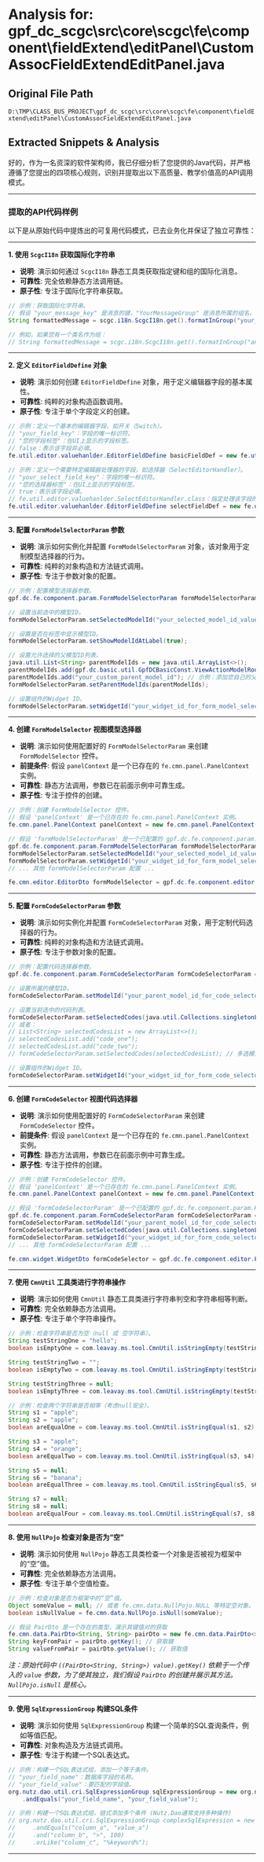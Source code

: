 # Analysis for: gpf_dc_scgc\src\core\scgc\fe\component\fieldExtend\editPanel\CustomAssocFieldExtendEditPanel.java

## Original File Path
`D:\TMP\CLASS_BUS_PROJECT\gpf_dc_scgc\src\core\scgc\fe\component\fieldExtend\editPanel\CustomAssocFieldExtendEditPanel.java`

## Extracted Snippets & Analysis
好的，作为一名资深的软件架构师，我已仔细分析了您提供的Java代码，并严格遵循了您提出的四项核心规则，识别并提取出以下高质量、教学价值高的API调用模式。

---

### 提取的API代码样例

以下是从原始代码中提炼出的可复用代码模式，已去业务化并保证了独立可靠性：

---

**1. 使用 `ScgcI18n` 获取国际化字符串**

*   **说明**: 演示如何通过 `ScgcI18n` 静态工具类获取指定键和组的国际化消息。
*   **可靠性**: 完全依赖静态方法调用链。
*   **原子性**: 专注于国际化字符串获取。

```java
// 示例：获取国际化字符串。
// 假设 "your_message_key" 是消息的键，"YourMessageGroup" 是消息所属的组名。
String formattedMessage = scgc.i18n.ScgcI18n.get().formatInGroup("your_message_key", "YourMessageGroup");

// 例如，如果您有一个类名作为组：
// String formattedMessage = scgc.i18n.ScgcI18n.get().formatInGroup("another_key", YourClass.class.getSimpleName());
```

---

**2. 定义 `EditorFieldDefine` 对象**

*   **说明**: 演示如何创建 `EditorFieldDefine` 对象，用于定义编辑器字段的基本属性。
*   **可靠性**: 纯粹的对象构造函数调用。
*   **原子性**: 专注于单个字段定义的创建。

```java
// 示例：定义一个基本的编辑器字段，如开关（Switch）。
// "your_field_key"：字段的唯一标识符。
// "您的字段标签"：在UI上显示的字段标签。
// false：表示该字段非必填。
fe.util.editor.valuehanlder.EditorFieldDefine basicFieldDef = new fe.util.editor.valuehanlder.EditorFieldDefine("your_field_key", "您的字段标签", false);

// 示例：定义一个需要特定编辑器处理器的字段，如选择器（SelectEditorHandler）。
// "your_select_field_key"：字段的唯一标识符。
// "您的选择器标签"：在UI上显示的字段标签。
// true：表示该字段必填。
// fe.util.editor.valuehanlder.SelectEditorHandler.class：指定处理该字段的编辑器类。
fe.util.editor.valuehanlder.EditorFieldDefine selectFieldDef = new fe.util.editor.valuehanlder.EditorFieldDefine("your_select_field_key", "您的选择器标签", true, fe.util.editor.valuehanlder.SelectEditorHandler.class);
```

---

**3. 配置 `FormModelSelectorParam` 参数**

*   **说明**: 演示如何实例化并配置 `FormModelSelectorParam` 对象，该对象用于定制模型选择器的行为。
*   **可靠性**: 纯粹的对象构造和方法链式调用。
*   **原子性**: 专注于参数对象的配置。

```java
// 示例：配置模型选择器参数。
gpf.dc.fe.component.param.FormModelSelectorParam formModelSelectorParam = new gpf.dc.fe.component.param.FormModelSelectorParam();

// 设置当前选中的模型ID。
formModelSelectorParam.setSelectedModelId("your_selected_model_id_value");

// 设置是否在标签中显示模型ID。
formModelSelectorParam.setShowModelIdAtLabel(true);

// 设置允许选择的父模型ID列表。
java.util.List<String> parentModelIds = new java.util.ArrayList<>();
parentModelIds.add(gpf.dc.basic.util.GpfDCBasicConst.ViewActionModelRootId); // 示例：添加一个框架定义的根模型ID。
parentModelIds.add("your_custom_parent_model_id"); // 示例：添加您自己的父模型ID。
formModelSelectorParam.setParentModelIds(parentModelIds);

// 设置组件的Widget ID。
formModelSelectorParam.setWidgetId("your_widget_id_for_form_model_selector");
```

---

**4. 创建 `FormModelSelector` 视图模型选择器**

*   **说明**: 演示如何使用配置好的 `FormModelSelectorParam` 来创建 `FormModelSelector` 控件。
*   **前提条件**: 假设 `panelContext` 是一个已存在的 `fe.cmn.panel.PanelContext` 实例。
*   **可靠性**: 静态方法调用，参数已在前面示例中可靠生成。
*   **原子性**: 专注于控件的创建。

```java
// 示例：创建 FormModelSelector 控件。
// 假设 'panelContext' 是一个已存在的 fe.cmn.panel.PanelContext 实例。
fe.cmn.panel.PanelContext panelContext = new fe.cmn.panel.PanelContext(); // 占位符，实际应为传入的或已有的实例。

// 假设 'formModelSelectorParam' 是一个已配置的 gpf.dc.fe.component.param.FormModelSelectorParam 实例。
gpf.dc.fe.component.param.FormModelSelectorParam formModelSelectorParam = new gpf.dc.fe.component.param.FormModelSelectorParam();
formModelSelectorParam.setSelectedModelId("your_selected_model_id_value");
formModelSelectorParam.setWidgetId("your_widget_id_for_form_model_selector");
// ... 其他 formModelSelectorParam 配置 ...

fe.cmn.editor.EditorDto formModelSelector = gpf.dc.fe.component.editor.FormModelSelector.newSelector(panelContext, formModelSelectorParam);
```

---

**5. 配置 `FormCodeSelectorParam` 参数**

*   **说明**: 演示如何实例化并配置 `FormCodeSelectorParam` 对象，用于定制代码选择器的行为。
*   **可靠性**: 纯粹的对象构造和方法链式调用。
*   **原子性**: 专注于参数对象的配置。

```java
// 示例：配置代码选择器参数。
gpf.dc.fe.component.param.FormCodeSelectorParam formCodeSelectorParam = new gpf.dc.fe.component.param.FormCodeSelectorParam();

// 设置所属的模型ID。
formCodeSelectorParam.setModelId("your_parent_model_id_for_code_selector");

// 设置当前选中的代码列表。
formCodeSelectorParam.setSelectedCodes(java.util.Collections.singletonList("your_selected_code_value")); // 单选模式下使用。
// 或者：
// List<String> selectedCodesList = new ArrayList<>();
// selectedCodesList.add("code_one");
// selectedCodesList.add("code_two");
// formCodeSelectorParam.setSelectedCodes(selectedCodesList); // 多选模式下使用。

// 设置组件的Widget ID。
formCodeSelectorParam.setWidgetId("your_widget_id_for_form_code_selector");
```

---

**6. 创建 `FormCodeSelector` 视图代码选择器**

*   **说明**: 演示如何使用配置好的 `FormCodeSelectorParam` 来创建 `FormCodeSelector` 控件。
*   **前提条件**: 假设 `panelContext` 是一个已存在的 `fe.cmn.panel.PanelContext` 实例。
*   **可靠性**: 静态方法调用，参数已在前面示例中可靠生成。
*   **原子性**: 专注于控件的创建。

```java
// 示例：创建 FormCodeSelector 控件。
// 假设 'panelContext' 是一个已存在的 fe.cmn.panel.PanelContext 实例。
fe.cmn.panel.PanelContext panelContext = new fe.cmn.panel.PanelContext(); // 占位符，实际应为传入的或已有的实例。

// 假设 'formCodeSelectorParam' 是一个已配置的 gpf.dc.fe.component.param.FormCodeSelectorParam 实例。
gpf.dc.fe.component.param.FormCodeSelectorParam formCodeSelectorParam = new gpf.dc.fe.component.param.FormCodeSelectorParam();
formCodeSelectorParam.setModelId("your_parent_model_id_for_code_selector");
formCodeSelectorParam.setSelectedCodes(java.util.Collections.singletonList("your_selected_code_value"));
formCodeSelectorParam.setWidgetId("your_widget_id_for_form_code_selector");
// ... 其他 formCodeSelectorParam 配置 ...

fe.cmn.widget.WidgetDto formCodeSelector = gpf.dc.fe.component.editor.FormCodeSelector.newSelector(panelContext, formCodeSelectorParam);
```

---

**7. 使用 `CmnUtil` 工具类进行字符串操作**

*   **说明**: 演示如何使用 `CmnUtil` 静态工具类进行字符串判空和字符串相等判断。
*   **可靠性**: 完全依赖静态方法调用。
*   **原子性**: 专注于单个字符串操作。

```java
// 示例：检查字符串是否为空（null 或 空字符串）。
String testStringOne = "hello";
boolean isEmptyOne = com.leavay.ms.tool.CmnUtil.isStringEmpty(testStringOne); // false

String testStringTwo = "";
boolean isEmptyTwo = com.leavay.ms.tool.CmnUtil.isStringEmpty(testStringTwo); // true

String testStringThree = null;
boolean isEmptyThree = com.leavay.ms.tool.CmnUtil.isStringEmpty(testStringThree); // true

// 示例：检查两个字符串是否相等（考虑null安全）。
String s1 = "apple";
String s2 = "apple";
boolean areEqualOne = com.leavay.ms.tool.CmnUtil.isStringEqual(s1, s2); // true

String s3 = "apple";
String s4 = "orange";
boolean areEqualTwo = com.leavay.ms.tool.CmnUtil.isStringEqual(s3, s4); // false

String s5 = null;
String s6 = "banana";
boolean areEqualThree = com.leavay.ms.tool.CmnUtil.isStringEqual(s5, s6); // false

String s7 = null;
String s8 = null;
boolean areEqualFour = com.leavay.ms.tool.CmnUtil.isStringEqual(s7, s8); // true
```

---

**8. 使用 `NullPojo` 检查对象是否为“空”**

*   **说明**: 演示如何使用 `NullPojo` 静态工具类检查一个对象是否被视为框架中的“空”值。
*   **可靠性**: 完全依赖静态方法调用。
*   **原子性**: 专注于单个空值检查。

```java
// 示例：检查对象是否为框架中的“空”值。
Object someValue = null; // 或者 fe.cmn.data.NullPojo.NULL 等特定空对象。
boolean isNullValue = fe.cmn.data.NullPojo.isNull(someValue);

// 假设 PairDto 是一个存在的类型，演示其键值对的获取
fe.cmn.data.PairDto<String, String> pairDto = new fe.cmn.data.PairDto<>("key", "value");
String keyFromPair = pairDto.getKey(); // 获取键
String valueFromPair = pairDto.getValue(); // 获取值
```
*注：原始代码中 `((PairDto<String, String>) value).getKey()` 依赖于一个传入的 `value` 参数，为了使其独立，我们假设 `PairDto` 的创建并展示其方法。`NullPojo.isNull` 是核心。*

---

**9. 使用 `SqlExpressionGroup` 构建SQL条件**

*   **说明**: 演示如何使用 `SqlExpressionGroup` 构建一个简单的SQL查询条件，例如等值匹配。
*   **可靠性**: 对象构造及方法链式调用。
*   **原子性**: 专注于构建一个SQL表达式。

```java
// 示例：构建一个SQL表达式组，添加一个等于条件。
// "your_field_name"：数据库字段的名称。
// "your_field_value"：要匹配的字段值。
org.nutz.dao.util.cri.SqlExpressionGroup sqlExpressionGroup = new org.nutz.dao.util.cri.SqlExpressionGroup()
    .andEquals("your_field_name", "your_field_value");

// 示例：构建一个SQL表达式组，链式添加多个条件 (Nutz.Dao通常支持多种操作)
// org.nutz.dao.util.cri.SqlExpressionGroup complexSqlExpression = new org.nutz.dao.util.cri.SqlExpressionGroup()
//     .andEquals("column_a", "value_a")
//     .and("column_b", ">", 100)
//     .orLike("column_c", "%keyword%");
```

---